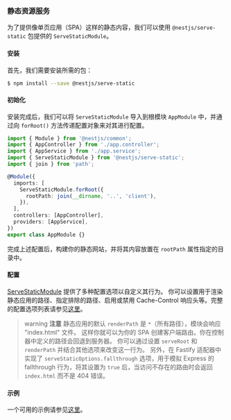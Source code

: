 ### 静态资源服务

为了提供像单页应用（SPA）这样的静态内容，我们可以使用 `@nestjs/serve-static` 包提供的 `ServeStaticModule`。

#### 安装

首先，我们需要安装所需的包：

```bash
$ npm install --save @nestjs/serve-static
```

#### 初始化

安装完成后，我们可以将 `ServeStaticModule` 导入到根模块 `AppModule` 中，并通过向 `forRoot()` 方法传递配置对象来对其进行配置。

```typescript
import { Module } from '@nestjs/common';
import { AppController } from './app.controller';
import { AppService } from './app.service';
import { ServeStaticModule } from '@nestjs/serve-static';
import { join } from 'path';

@Module({
  imports: [
    ServeStaticModule.forRoot({
      rootPath: join(__dirname, '..', 'client'),
    }),
  ],
  controllers: [AppController],
  providers: [AppService],
})
export class AppModule {}
```

完成上述配置后，构建你的静态网站，并将其内容放置在 `rootPath` 属性指定的目录中。

#### 配置

[ServeStaticModule](https://github.com/nestjs/serve-static) 提供了多种配置选项以自定义其行为。
你可以设置用于渲染静态应用的路径、指定排除的路径、启用或禁用 Cache-Control 响应头等。完整的配置选项列表请参见[这里](https://github.com/nestjs/serve-static/blob/master/lib/interfaces/serve-static-options.interface.ts)。

> warning **注意** 静态应用的默认 `renderPath` 是 `*`（所有路径），模块会响应 "index.html" 文件。
> 这样你就可以为你的 SPA 创建客户端路由。你在控制器中定义的路径会回退到服务器。
> 你可以通过设置 `serveRoot` 和 `renderPath` 并结合其他选项来改变这一行为。
> 另外，在 Fastify 适配器中实现了 `serveStaticOptions.fallthrough` 选项，用于模拟 Express 的 fallthrough 行为，将其设置为 `true` 后，当访问不存在的路由时会返回 `index.html` 而不是 404 错误。

#### 示例

一个可用的示例请参见[这里](https://github.com/nestjs/nest/tree/master/sample/24-serve-static)。